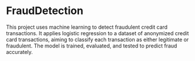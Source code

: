 # FraudDetection
This project uses machine learning to detect fraudulent credit card transactions. It applies logistic regression to a dataset of anonymized credit card transactions, aiming to classify each transaction as either legitimate or fraudulent. The model is trained, evaluated, and tested to predict fraud accurately.
